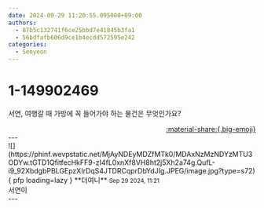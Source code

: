 ```yaml
---
date: 2024-09-29 11:20:55.095000+09:00
authors:
  - 87b5c132741f6ce25bbd7e41845b3fa1
  - 56bdfafb606d9ce1b4ecdd572595e242
categories:
  - Seoyeon
---
```


# 1-149902469

<div class="post-container" markdown="1">
<div class="content-container md-sidebar__scrollwrap" markdown="1">

서연, 여행갈 때 가방에 꼭 들어가야 하는 물건은 무엇인가요?

</div>
</div>

<div style="text-align: right;" markdown="1">
<a href="https://weverse.io/fromis9/fanpost/1-149902469" style="text-align: right;">:material-share:{.big-emoji}</a>
</div>
---

<div class="comments-container md-sidebar__scrollwrap" markdown="1">
<div class="comment" markdown="1">
<div class='id-container' markdown="1">
![](https://phinf.wevpstatic.net/MjAyNDEyMDZfMTk0/MDAxNzMzNDYzMTU3ODYw.tGTD1QfitfecHkFF9-zI4fL0xnXf8VH8ht2j5Xh2a74g.QufL-i9_92XbdgbPBLGEpzXIrDqS4JTDRCqprDbYdJIg.JPEG/image.jpg?type=s72){ pfp loading=lazy }
**<span class="artist">더여니</span>** <small>Sep 29 2024, 11:21</small><br>
</div>
<div class='comment-body' markdown="1">
서연이
</div>
</div>
</div>
---
